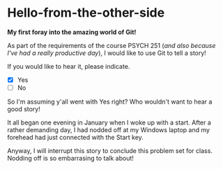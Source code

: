 # Hello-from-the-other-side
**My first foray into the amazing world of Git!**

As part of the requirements of the course PSYCH 251 (*and also because I've had a really productive day*), I would like to use Git to tell a story!

If you would like to hear it, please indicate.

-[x] Yes
-[ ] No

So I'm assuming y'all went with Yes right? Who wouldn't want to hear a good story!

It all began one evening in January when I woke up with a start. After a rather demanding day, I had nodded off at my Windows laptop and my forehead had just connected with the Start key.

Anyway, I will interrupt this story to conclude this problem set for class. Nodding off is so embarrasing to talk about!